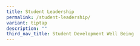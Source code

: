 ```yaml
---
title: Student Leadership
permalink: /student-leadership/
variant: tiptap
description: ""
third_nav_title: Student Development Well Being
---
```

<p></p>